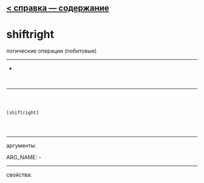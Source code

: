 [< справка — содержание](ceammc_lib.html)
---

# shiftright


логические операции (побитовые)

---

-
<br>


---


```



[shiftright]


            
```

---
аргументы:

ARG_NAME: -<br>

---
свойства:


